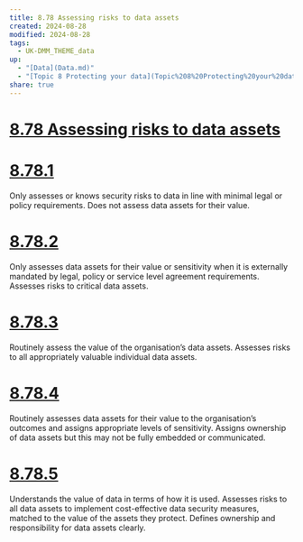 ```yaml
---
title: 8.78 Assessing risks to data assets
created: 2024-08-28
modified: 2024-08-28
tags:
  - UK-DMM_THEME_data
up:
  - "[Data](Data.md)"
  - "[Topic 8 Protecting your data](Topic%208%20Protecting%20your%20data.md)"
share: true
---
```

# [8.78 Assessing risks to data assets](8.78%20Assessing%20risks%20to%20data%20assets.md)
# [8.78.1](8.78.1.md)

Only assesses or knows security risks to data in line with minimal legal or policy requirements. Does not assess data assets for their value.

# [8.78.2](8.78.2.md)

Only assesses data assets for their value or sensitivity when it is externally mandated by legal, policy or service level agreement requirements. Assesses risks to critical data assets.

# [8.78.3](8.78.3.md)

Routinely assess the value of the organisation’s data assets. Assesses risks to all appropriately valuable individual data assets.

# [8.78.4](8.78.4.md)

Routinely assesses data assets for their value to the organisation’s outcomes and assigns appropriate levels of sensitivity. Assigns ownership of data assets but this may not be fully embedded or communicated.

# [8.78.5](8.78.5.md)

Understands the value of data in terms of how it is used. Assesses risks to all data assets to implement cost-effective data security measures, matched to the value of the assets they protect. Defines ownership and responsibility for data assets clearly.
